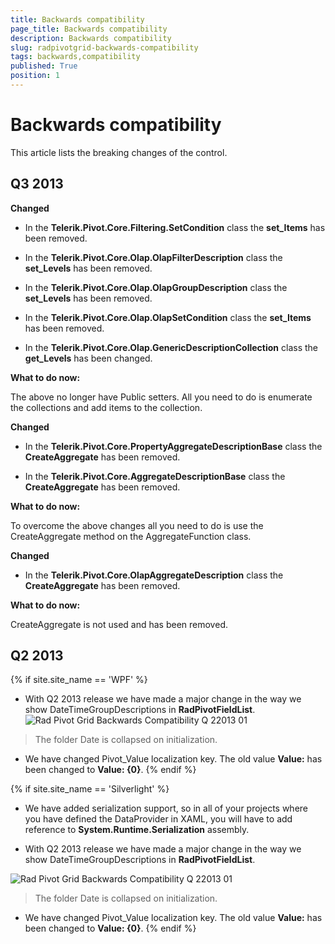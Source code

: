 ```yaml
---
title: Backwards compatibility
page_title: Backwards compatibility
description: Backwards compatibility
slug: radpivotgrid-backwards-compatibility
tags: backwards,compatibility
published: True
position: 1
---
```


# Backwards compatibility

This article lists the breaking changes of the control.      

## Q3 2013

__Changed__

* In the __Telerik.Pivot.Core.Filtering.SetCondition__ class the __set_Items__ has been removed.                      

* In the __Telerik.Pivot.Core.Olap.OlapFilterDescription__ class the __set_Levels__ has been removed.                      

* In the __Telerik.Pivot.Core.Olap.OlapGroupDescription__ class the __set_Levels__ has been removed.                      

* In the __Telerik.Pivot.Core.Olap.OlapSetCondition__ class the __set_Items__ has been removed.                      

* In the __Telerik.Pivot.Core.Olap.GenericDescriptionCollection__ class the __get_Levels__ has been changed.                      

__What to do now:__

The above no longer have Public setters. All you need to do is enumerate the collections and add items to the collection.              

__Changed__

* In the __Telerik.Pivot.Core.PropertyAggregateDescriptionBase__ class the __CreateAggregate__ has been removed.                      

* In the __Telerik.Pivot.Core.AggregateDescriptionBase__ class the __CreateAggregate__ has been removed.                      

__What to do now:__

To overcome the above changes all you need to do is use the CreateAggregate method on the AggregateFunction class.              

__Changed__

* In the __Telerik.Pivot.Core.OlapAggregateDescription__ class the __CreateAggregate__ has been removed.                      

__What to do now:__

CreateAggregate is not used and has been removed.              

## Q2 2013

{% if site.site_name == 'WPF' %}
* With Q2 2013 release we have made a major change in the way we show DateTimeGroupDescriptions in __RadPivotFieldList__.
![Rad Pivot Grid Backwards Compatibility Q 22013 01](images/RadPivotGrid_BackwardsCompatibility_Q22013_01.png)

>The folder Date is collapsed on initialization.                

* We have changed Pivot_Value localization key. The old value __Value:__ has been changed to __Value: {0}__.
{% endif %}

{% if site.site_name == 'Silverlight' %}
* We have added serialization support, so in all of your projects where you have defined the DataProvider in XAML, you will have to add reference to __System.Runtime.Serialization__ assembly.              

* With Q2 2013 release we have made a major change in the way we show DateTimeGroupDescriptions in __RadPivotFieldList__.

![Rad Pivot Grid Backwards Compatibility Q 22013 01](images/RadPivotGrid_BackwardsCompatibility_Q22013_01.png)

>The folder Date is collapsed on initialization.

* We have changed Pivot_Value localization key. The old value __Value:__ has been changed to __Value: {0}__.
{% endif %}